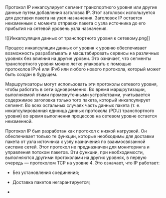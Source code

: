 Протокол IP инкапсулирует сегмент транспортного уровня или другие данные путем добавления заголовка IP. Этот заголовок используется для доставки пакета на узел назначения. Заголовок IP остается неизменным с момента отправки пакета с узла источника до его прибытия на сетевой уровень узла назначения.

![[Инкапсуляция данных от транспортного уровня к сетевому.png]]

Процесс инкапсуляции данных от уровня к уровню обеспечивает возможность разрабатывать и масштабировать сервисы на различных уровнях без влияния на другие уровни. Это означает, что сегменты транспортного уровня можно легко упаковать с помощью протоколов IPv4 или IPv6 или любого нового протокола, который может быть создан в будущем.

Маршрутизаторы могут использовать эти протоколы сетевого уровня, чтобы работать в сети одновременно. Во время маршрутизации, выполняемой этими промежуточными устройствами, учитывается содержимое заголовка только того пакета, который инкапсулирует сегмент. Во всех остальных случаях часть данных пакета (т. е. инкапсулированная единица данных протокола (PDU) транспортного уровня) во время выполнения процессов на сетевом уровне остается неизменной.

Протокол IP был разработан как протокол с низкой нагрузкой. Он обеспечивает только те функции, которые необходимы для доставки пакета от узла источника к узлу назначения по взаимосвязанной системе сетей. Этот протокол не предназначен для мониторинга и управления потоком пакетов. Эти функции, при необходимости, выполняются другими протоколами на других уровнях, в первую очередь — протоколом TCP на уровне 4. Это означает, что IP работает:

- Без установления соединения;

- Доставка пакетов негарантируется;

- 